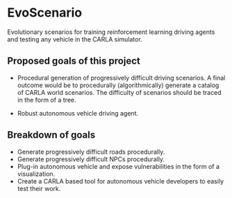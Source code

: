 # EvoScenario
Evolutionary scenarios for training reinforcement learning driving agents and testing any vehicle in the CARLA simulator. 

## Proposed goals of this project
* Procedural generation of progressively difficult driving scenarios. A final outcome would be to procedurally (algorithmically) generate a catalog of CARLA world scenarios. The difficulty of scenarios should be traced in the form of a tree. 

* Robust autonomous vehicle driving agent.

## Breakdown of goals
* Generate progressively difficult roads procedurally.
* Generate progressively difficult NPCs procedurally.
* Plug-in autonomous vehicle and expose vulnerabilities in the form of a visualization.
* Create a CARLA based tool for autonomous vehicle developers to easily test their work.








